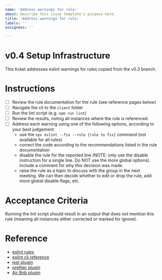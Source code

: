 ```yaml
---
name: 'Address warnings for rule:'
about: Describe this issue template's purpose here.
title: 'Address warnings for rule:'
labels: ''
assignees: ''

---
```


# v0.4 Setup Infrastructure

This ticket addresses eslint warnings for rules copied from the v0.3 branch.

# Instructions
- [ ] Review the rule documentation for the rule (see reference pages below)
- [ ] Navigate the cli to the `client` folder
- [ ] Run the lint script (e.g. `npm run lint`)
- [ ] Review the results, noting all instances where the rule is referenced.
- [ ] Address each warning using one of the following options, according to your best judgement:
  - use the `npx eslint --fix --rule {rule to fix}` command (not available for all rules)
  - correct the code according to the recommendations listed in the rule documentation
  - disable the rule for the reported line (NOTE: only use the disable instruction for a single line.  Do NOT use the more global options).  Include a comment for why this decision was made.
  - raise the rule as a topic to discuss with the group in the next meeting.  We can then decide whether to edit or drop the rule, add more global disable flags, etc.

# Acceptance Criteria
Running the lint script should result in an output that does not mention this rule (meaning all instances either corrected or marked for ignore).

# Reference
- [eslint rules](https://eslint.org/docs/rules/)
- [eslint cli reference](https://eslint.org/docs/user-guide/command-line-interface)
- [jest plugin](https://github.com/jest-community/eslint-plugin-jest#readme)
- [prettier plugin](https://github.com/prettier/eslint-config-prettier)
- [Air Bnb plugin](https://github.com/airbnb/javascript)
